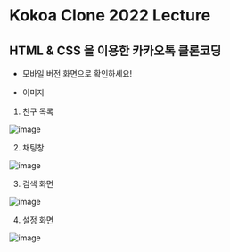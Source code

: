 # Kokoa Clone 2022 Lecture

## HTML & CSS 을 이용한 카카오톡 클론코딩

- 모바일 버전 화면으로 확인하세요!

- 이미지

1. 친구 목록

![image](https://user-images.githubusercontent.com/76608100/230817713-ecbcb150-48c3-4ce1-b24c-4f0b419963ba.png)


2. 채팅창

![image](https://user-images.githubusercontent.com/76608100/230817771-29abff0a-f6a5-47b2-bc31-37db1d04d2d5.png)

3. 검색 화면

![image](https://user-images.githubusercontent.com/76608100/230817865-92900eaf-4e62-4907-b2ae-bee25e72c1e9.png)

4. 설정 화면

![image](https://user-images.githubusercontent.com/76608100/230817887-6598949f-fa3a-4a0d-9e84-0a79233c200c.png)

